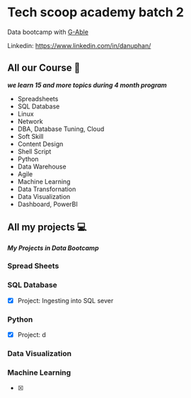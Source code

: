 # Tech scoop academy batch 2
 
Data bootcamp with [G-Able](https://www.g-able.com/) 
 
Linkedin: https://www.linkedin.com/in/danuphan/
 
## All our Course 📃
 
_**we learn 15 and more topics during 4 month program**_
 
- Spreadsheets
- SQL Database
- Linux
- Network
- DBA, Database Tuning, Cloud
- Soft Skill
- Content Design
- Shell Script
- Python
- Data Warehouse
- Agile
- Machine Learning
- Data Transfornation
- Data Visualization
- Dashboard, PowerBI
 
## All my projects 💻
 
_**My Projects in Data Bootcamp**_
 
### Spread Sheets

 
### SQL Database
- [x] Project: Ingesting into SQL sever

 
### Python
- [x] Project: d


### Data Visualization
 

### Machine Learning
- [x] 

